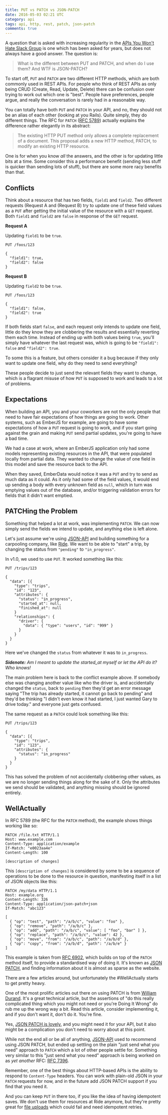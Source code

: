 ```yaml
---
title: PUT vs PATCH vs JSON-PATCH
date: 2016-05-03 02:21 UTC
category: api
tags: api, http, rest, patch, json-patch
comments: true
---
```


A question that is asked with increasing regularity in the [APIs You Won't Hate Slack Group](https://slack.apisyouwonthate.com/) is one which has been asked for years, but does not always have a good answer. The question is:

> What is the different between PUT and PATCH, and when do I use them? And WTF is JSON-PATCH?

To start off, `PUT` and `PATCH` are two different HTTP methods, which are both commonly used in REST APIs. For people who think of REST APIs as only being CRUD (Create, Read, Update, Delete) there can be confusion over trying to work out which one is "best". People have preferences, people argue, and really the conversation is rarely had in a reasonable way.

You can totally have both `PUT` and `PATCH` in your API, and no, they should not be an alias of each other (looking at you Rails). Quite simply, they do different things. The RFC for `PATCH` ([RFC 5789](https://tools.ietf.org/html/rfc5789)) actually explains the difference rather elegantly in its abstract:

> The existing HTTP PUT method only allows a complete replacement of a document. This proposal adds a new HTTP method, PATCH, to modify an existing HTTP resource.

One is for when you know _all_ the answers, and the other is for updating little bits at a time. Some consider this a performance benefit (sending less stuff is quicker than sending lots of stuff), but there are some more racy benefits than that.

## Conflicts

Think about a resource that has two fields, `field1` and `field2`. Two different requests (Request A and (Request B) try to update one of these field values as a `PUT` after getting the initial value of the resource with a `GET` request. Both `field1` and `field2` are `false` in response of the `GET` request.

**Request A**

Updating `field1` to be `true`.

~~~ http
PUT /foos/123

{
  "field1": true,
  "field2": false
}
~~~

**Request B**

Updating `field2` to be `true`.

~~~
PUT /foos/123

{
  "field1": false,
  "field2": true
}
~~~

If both fields start `false`, and each request only intends to update one field, little do they know they are clobbering the results and essentially reverting them each time. Instead of ending up with both values being `true`, you'll simply have whatever the last request was, which is going to be `"field1": false` and `"field2": true`.

To some this is a feature, but others consider it a bug because if they only want to update one field, why do they need to send everything?

These people decide to just send the relevant fields they want to change, which is a flagrant misuse of how `PUT` is supposed to work and leads to a lot of problems.

## Expectations

When building an API, you and your coworkers are not the only people that need to have fair expectations of how things are going to work. Other systems, such as EmberJS for example, are going to have some expectations of how a `PUT` request is going to work, and if you start going against the grain and making `PUT` send partial updates, you're going to have a bad time.

We had a case at work, where an EmberJS application only had some models representing existing resources in the API, that were populated locally from partial data. They wanted to change the value of one field in this model and save the resource back to the API.

When they saved, EmberData would notice it was a `PUT` and try to send as much data as it could. As it only had some of the field values, it would end up sending a body with every unknown field as `null`, which in turn was emptying values out of the database, and/or triggering validation errors for fields that it didn't want emptied.

## PATCHing the Problem

Something that helped a lot at work, was implementing `PATCH`. We can now simply send the fields we intend to update, and anything else is left alone.

Let's just assume we're using [JSON-API](http://jsonapi.org/) and building something for a carpooling company, like [Ride](https://ride.com/). We want to be able to "start" a trip, by changing the status from `"pending"` to `"in_progress"`.

In v1.0, we used to use `PUT`. It worked something like this:

~~~
PUT /trips/123

{
  "data": [{
    "type": "trips",
    "id": "123",
    "attributes": {
      "status": "in_progress",
      "started_at": null,
      "finished_at": null
    }
    "relationships": {
      "driver": {
        "data": { "type": "users", "id": "999" }
      }
    }
  }
}
~~~

Here we've changed the `status` from whatever it was to `in_progress`.

_**Sidenote:** Am I meant to update the started_at myself or let the API do it? Who knows!_

The main problem here is back to the conflict example above. If somebody else was changing another value like who the driver is, and accidentally changed the `status`, back to `pending` then they'd get an error message saying "The trip has already started, it cannot go back to pending" and they'd be thinking "I didn't even know it had started, I just wanted Gary to drive today." and everyone just gets confused.

The same request as a `PATCH` could look something like this:

~~~
PUT /trips/123

{
  "data": [{
    "type": "trips",
    "id": "123",
    "attributes": {
      "status": "in_progress"
    }
  }
}
~~~

This has solved the problem of not accidentally clobbering other values, as we are no longer sending things along for the sake of it. Only the attributes we send should be validated, and anything missing should be ignored entirely.

## WellActually

In RFC 5789 (the RFC for the `PATCH` method), the example shows things working like so:

~~~
PATCH /file.txt HTTP/1.1
Host: www.example.com
Content-Type: application/example
If-Match: "e0023aa4e"
Content-Length: 100

[description of changes]
~~~

This `[description of changes]` is considered by some to be a sequence of operations to be done to the resource in question, manifesting itself in a list of JSON objects like this:

~~~
PATCH /my/data HTTP/1.1
Host: example.org
Content-Length: 326
Content-Type: application/json-patch+json
If-Match: "abc123"

[
  { "op": "test", "path": "/a/b/c", "value": "foo" },
  { "op": "remove", "path": "/a/b/c" },
  { "op": "add", "path": "/a/b/c", "value": [ "foo", "bar" ] },
  { "op": "replace", "path": "/a/b/c", "value": 42 },
  { "op": "move", "from": "/a/b/c", "path": "/a/b/d" },
  { "op": "copy", "from": "/a/b/d", "path": "/a/b/e" }
]

~~~

This example is taken from [RFC 6902](https://tools.ietf.org/html/rfc6902), which builds on top of the `PATCH` method itself, to provide a standardised way of doing it. It's known as [JSON PATCH](http://jsonpatch.com/), and finding information about it is almost as sparse as the website.

There are a few articles around, but unfortunately the #WellActually starts to get pretty heavy.

One of the most prolific articles out there on using PATCH is from [William Durand](http://williamdurand.fr/2014/02/14/please-do-not-patch-like-an-idiot/). It's a great technical article, but the assertions of "do this really complicated thing which you might not need or you're Doing It Wrong" do rub me up the wrong way a bit. Read this article, consider implementing it, and if you don't want it, don't do it. You're fine.

Yes, [JSON PATCH is lovely](https://www.mnot.net/blog/2012/09/05/patch), and you might need it for your API, but it also might be a complication you don't need to worry about at this point.

While not the end all or be all of anything, [JSON-API](http://jsonapi.org) used to recommend using JSON PATCH, but ended up settling on the plain "just send what you need" approach to `PATCH` which a lot of other people settle for. Something very similar to this "just send what you need" approach is being worked on as _yet another_ RFC: [RFC 7396](https://tools.ietf.org/html/rfc7396).

Remember, one of the best things about HTTP-based APIs is the ability to respond to `Content-Type` headers. You can work with plain-old JSON in your `PATCH` requests for now, and in the future add JSON PATCH support if you find that you need it.

And you can keep `PUT` in there too, if you like the idea of having idempotent saves. We don't use them for resources at Ride anymore, but they're pretty great for [file uploads](/2016/01/04/http-rest-api-file-uploads/) which could fail and need idempotent retries.
